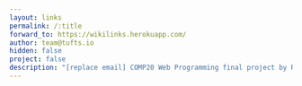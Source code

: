 ```yaml
---
layout: links
permalink: /:title
forward_to: https://wikilinks.herokuapp.com/
author: team@tufts.io
hidden: false
project: false
description: "[replace email] COMP20 Web Programming final project by Raina Galbiati, Toby Glover, Joel Reske, and Ashley Smith"
---
```

